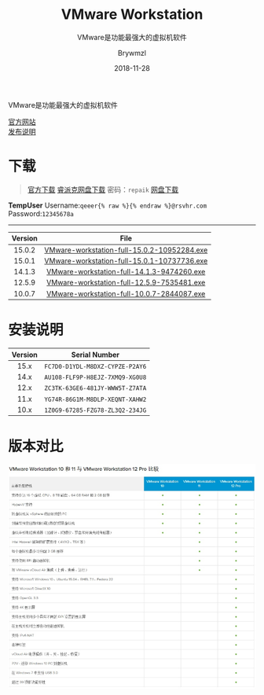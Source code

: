 ﻿---
layout:     post
title:      VMware Workstation
subtitle:   VMware是功能最强大的虚拟机软件
date:       2018-11-28
author:     Brywmzl
header-img: img/VMware/bg.jpg
catalog: true
tags: [VMware Workstation,虚拟机]
categories: []
---
VMware是功能最强大的虚拟机软件

<!--more-->

[官方网站](http://www.vmware.com)  
[发布说明](https://docs.vmware.com/cn/VMware-Workstation-Pro/index.html)  

# 下载
> [官方下载](https://my.vmware.com/web/vmware/downloads)
> [睿派克网盘下载](https://eyun.baidu.com/s/3jI8WaBc) 密码：`repaik`
> [网盘下载](https://pan.baidu.com/s/1PStHkznUpYCoj8lyBeo0OQ)

**TempUser**
Username:`qeeer{% raw %}{% endraw %}@rsvhr.com`
Password:`12345678a`

---

|Version|File|
|:-:|:-:|
|15.0.2|[VMware-workstation-full-15.0.2-10952284.exe](http://download3.vmware.com/software/wkst/file/VMware-workstation-full-15.0.2-10952284.exe)|
|15.0.1|[VMware-workstation-full-15.0.1-10737736.exe](http://download3.vmware.com/software/wkst/file/VMware-workstation-full-15.0.1-10737736.exe)|
|14.1.3|[VMware-workstation-full-14.1.3-9474260.exe](http://download3.vmware.com/software/wkst/file/VMware-workstation-full-14.1.3-9474260.exe)|
|12.5.9|[VMware-workstation-full-12.5.9-7535481.exe](https://download3.vmware.com/software/wkst/file/VMware-workstation-full-12.5.9-7535481.exe)|
|10.0.7|[VMware-workstation-full-10.0.7-2844087.exe](https://download3.vmware.com/software/wkst/file/VMware-workstation-full-10.0.7-2844087.exe)|

# 安装说明

|Version|Serial Number|
|:-:|:-:|
|15.x|`FC7D0-D1YDL-M8DXZ-CYPZE-P2AY6`|
|14.x|`AU108-FLF9P-H8EJZ-7XMQ9-XG0U8`|
|12.x|`ZC3TK-63GE6-481JY-WWW5T-Z7ATA`|
|11.x|`YG74R-86G1M-M8DLP-XEQNT-XAHW2`|
|10.x|`1Z0G9-67285-FZG78-ZL3Q2-234JG`|

# 版本对比
![](/img/VMware/vmware10.11.12.jpg)  